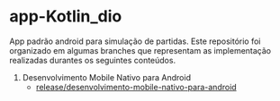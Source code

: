 # app-Kotlin_dio

App padrão android para simulação de partidas. Este repositório foi organizado em algumas branches que representam as implementação realizadas durantes os seguintes conteúdos.

1. Desenvolvimento Mobile Nativo para Android
    - [release/desenvolvimento-mobile-nativo-para-android](https://github.com/jesiqueira/app-Kotlin_dio/tree/release/desenvolvimento-mobile-nativo-para-android)
